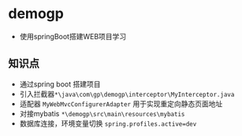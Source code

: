 # demogp
- 使用springBoot搭建WEB项目学习

## 知识点
- 通过spring boot 搭建项目
- 引入拦截器`*\java\com\gp\demogp\interceptor\MyInterceptor.java`
- 适配器 `MyWebMvcConfigurerAdapter` 用于实现重定向静态页面地址
- 对接mybatis `*\demogp\src\main\resources\mybatis`
- 数据库连接，环境变量切换 `spring.profiles.active=dev`



